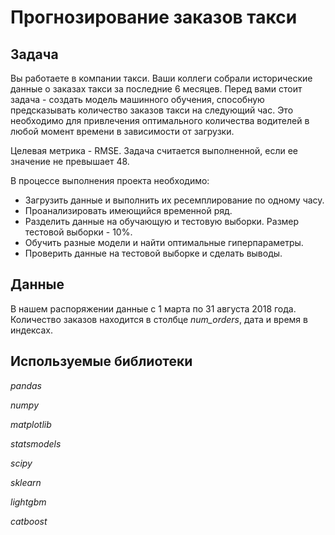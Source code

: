 # Прогнозирование заказов такси

## Задача
Вы работаете в компании такси. Ваши коллеги собрали исторические данные о заказах такси за последние 6 месяцев. Перед вами стоит задача - создать модель машинного обучения, способную предсказывать количество заказов такси на следующий час. Это необходимо для привлечения оптимального количества водителей в любой момент времени в зависимости от загрузки. 

Целевая метрика - RMSE. Задача считается выполненной, если ее значение не превышает 48.

В процессе выполнения проекта необходимо:
- Загрузить данные и выполнить их ресемплирование по одному часу.
- Проанализировать имеющийся временной ряд.
- Разделить данные на обучающую и тестовую выборки. Размер тестовой выборки - 10%.
- Обучить разные модели и найти оптимальные гиперпараметры.
- Проверить данные на тестовой выборке и сделать выводы.

## Данные
В нашем распоряжении данные с 1 марта по 31 августа 2018 года. Количество заказов находится в столбце *num_orders*, дата и время в индексах.

## Используемые библиотеки
*pandas*

*numpy*

*matplotlib*

*statsmodels*

*scipy*

*sklearn*

*lightgbm*

*catboost*
